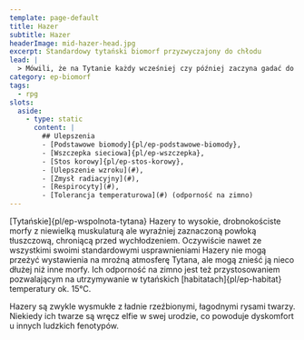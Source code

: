 ```yaml
---
template: page-default
title: Hazer
subtitle: Hazer
headerImage: mid-hazer-head.jpg
excerpt: Standardowy tytański biomorf przyzwyczajony do chłodu
lead: |
  > Mówili, że na Tytanie każdy wcześniej czy później zaczyna gadać do siebie. Że brak słońca, te pomarańczowe chmury za oknem i wieczny półmrok rozkładają ludzi jak rdza hydraulikę. Ale Hazerzy? Oni są inni. Jakby zostali stworzeni do życia w miejscach, gdzie każdy oddech przypomina, że świat cię nie chce. Gruba skóra, adaptacje neurologiczne, metabolizm działający jak piec plazmowy... dla nich Tytan to nie wygnanie - to dom.
category: ep-biomorf
tags:
  - rpg
slots:
  aside:
    - type: static
      content: |
        ## Ulepszenia
        - [Podstawowe biomody]{pl/ep-podstawowe-biomody}, 
        - [Wszczepka sieciowa]{pl/ep-wszczepka}, 
        - [Stos korowy]{pl/ep-stos-korowy}, 
        - [Ulepszenie wzroku](#), 
        - [Zmysł radiacyjny](#), 
        - [Respirocyty](#), 
        - [Tolerancja temperaturowa](#) (odporność na zimno)
---
```

[Tytańskie]{pl/ep-wspolnota-tytana} Hazery to wysokie, drobnokościste morfy z niewielką muskulaturą ale wyraźniej zaznaczoną powłoką tłuszczową, chroniącą przed wychłodzeniem. Oczywiście nawet ze wszystkimi swoimi standardowymi usprawnieniami Hazery nie mogą przeżyć wystawienia na mroźną atmosferę Tytana, ale mogą znieść ją nieco dłużej niż inne morfy. Ich odporność na zimno jest też przystosowaniem pozwalającym na utrzymywanie w tytańskich [habitatach]{pl/ep-habitat} temperatury ok. 15°C.

Hazery są zwykle wysmukłe z ładnie rzeźbionymi, łagodnymi rysami twarzy. Niekiedy ich twarze są wręcz elfie w swej urodzie, co powoduje dyskomfort u innych ludzkich fenotypów.